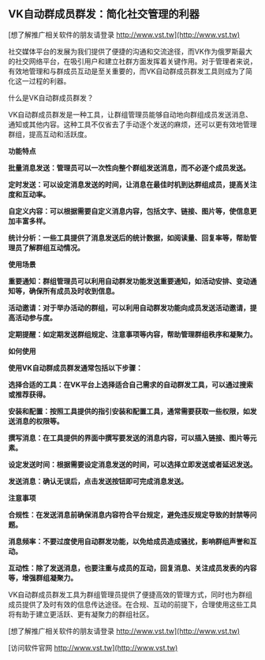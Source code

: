 ## **VK自动群成员群发：简化社交管理的利器**

[想了解推广相关软件的朋友请登录 http://www.vst.tw](http://www.vst.tw)

社交媒体平台的发展为我们提供了便捷的沟通和交流途径，而VK作为俄罗斯最大的社交网络平台，在吸引用户和建立社群方面发挥着关键作用。对于管理者来说，有效地管理和与群成员互动是至关重要的，而VK自动群成员群发工具则成为了简化这一过程的利器。

什么是VK自动群成员群发？

VK自动群成员群发是一种工具，让群组管理员能够自动地向群组成员发送消息、通知或其他内容。这种工具不仅省去了手动逐个发送的麻烦，还可以更有效地管理群组，提高互动和活跃度。

**功能特点**

**批量消息发送：管理员可以一次性向整个群组发送消息，而不必逐个成员发送。**

**定时发送：可以设定消息发送的时间，让消息在最佳时机到达群组成员，提高关注度和互动率。**

**自定义内容：可以根据需要自定义消息内容，包括文字、链接、图片等，使信息更加丰富多样。**

**统计分析：一些工具提供了消息发送后的统计数据，如阅读量、回复率等，帮助管理员了解群组互动情况。**

**使用场景**

**重要通知：群组管理员可以利用自动群发功能发送重要通知，如活动安排、变动通知等，确保所有成员及时收到信息。**

**活动邀请：对于举办活动的群组，可以利用自动群发功能向成员发送活动邀请，提高活动参与度。**

**定期提醒：如定期发送群组规定、注意事项等内容，帮助管理群组秩序和凝聚力。**

**如何使用**

**使用VK自动群成员群发通常包括以下步骤：**

**选择合适的工具：在VK平台上选择适合自己需求的自动群发工具，可以通过搜索或推荐获得。**

**安装和配置：按照工具提供的指引安装和配置工具，通常需要获取一些权限，如发送消息的权限等。**

**撰写消息：在工具提供的界面中撰写要发送的消息内容，可以插入链接、图片等元素。**

**设定发送时间：根据需要设定消息发送的时间，可以选择立即发送或者延迟发送。**

**发送消息：确认无误后，点击发送按钮即可完成消息发送。**

**注意事项**

**合规性：在发送消息前确保消息内容符合平台规定，避免违反规定导致的封禁等问题。**

**消息频率：不要过度使用自动群发功能，以免给成员造成骚扰，影响群组声誉和互动。**

**互动性：除了发送消息，也要注重与成员的互动，回复消息、关注成员发表的内容等，增强群组凝聚力。**

VK自动群成员群发工具为群组管理员提供了便捷高效的管理方式，同时也为群组成员提供了及时有效的信息传达途径。在合规、互动的前提下，合理使用这些工具将有助于建立更活跃、更有凝聚力的群组社区。

[想了解推广相关软件的朋友请登录 http://www.vst.tw](http://www.vst.tw)


[访问软件官网 http://www.vst.tw](http://www.vst.tw)
